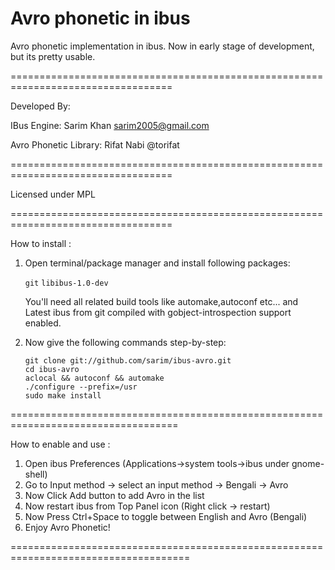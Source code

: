 # Avro phonetic in ibus
Avro phonetic implementation in ibus.
Now in early stage of development, but its pretty usable.

==================================================================================

Developed By:
 
IBus Engine: Sarim Khan <sarim2005@gmail.com>

Avro Phonetic Library: Rifat Nabi @torifat

==================================================================================

Licensed under MPL

==================================================================================

How to install :

 1. Open terminal/package manager and install following packages:

	`git`
	`libibus-1.0-dev`
	
    You'll need all related build tools like automake,autoconf etc...
    and Latest ibus from git compiled with gobject-introspection support enabled.

 2. Now give the following commands step-by-step:

		git clone git://github.com/sarim/ibus-avro.git
		cd ibus-avro
		aclocal && autoconf && automake
		./configure --prefix=/usr
		sudo make install

===================================================================================

How to enable and use :

 1. Open ibus Preferences (Applications->system tools->ibus under gnome-shell)
 2. Go to Input method -> select an input method -> Bengali -> Avro
 3. Now Click Add button to add Avro in the list
 4. Now restart ibus from Top Panel icon (Right click -> restart)
 5. Now Press Ctrl+Space to toggle between English and Avro (Bengali)
 6. Enjoy Avro Phonetic!

=====================================================================================
